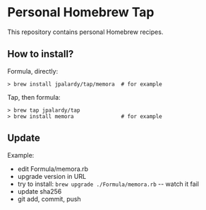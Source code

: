 
# Personal Homebrew Tap

This repository contains personal Homebrew recipes.

## How to install?

Formula, directly:

    > brew install jpalardy/tap/memora  # for example

Tap, then formula:

    > brew tap jpalardy/tap
    > brew install memora               # for example

## Update

Example:

* edit Formula/memora.rb
* upgrade version in URL
* try to install: `brew upgrade ./Formula/memora.rb` -- watch it fail
* update sha256
* git add, commit, push

